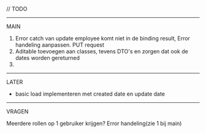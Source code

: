 // TODO 

***
MAIN

1) Error catch van update employee komt niet in de binding result, Error handeling aanpassen. PUT request
2) Aditable toevoegen aan classes, tevens DTO's en zorgen dat ook de dates worden gereturned
3) 
***

LATER
- basic load implementeren met created date en update date


***
VRAGEN

Meerdere rollen op 1 gebruiker krijgen?
Error handeling(zie 1 bij main)
